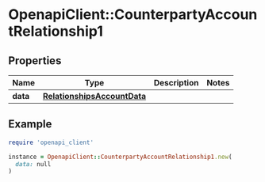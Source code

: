# OpenapiClient::CounterpartyAccountRelationship1

## Properties

| Name | Type | Description | Notes |
| ---- | ---- | ----------- | ----- |
| **data** | [**RelationshipsAccountData**](RelationshipsAccountData.md) |  |  |

## Example

```ruby
require 'openapi_client'

instance = OpenapiClient::CounterpartyAccountRelationship1.new(
  data: null
)
```

